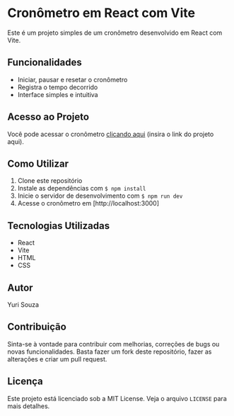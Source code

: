 # Cronômetro em React com Vite

Este é um projeto simples de um cronômetro desenvolvido em React com Vite.

## Funcionalidades

- Iniciar, pausar e resetar o cronômetro
- Registra o tempo decorrido
- Interface simples e intuitiva

## Acesso ao Projeto

Você pode acessar o cronômetro [clicando aqui](#) (insira o link do projeto aqui).

## Como Utilizar

1. Clone este repositório
2. Instale as dependências com `$ npm install`
3. Inicie o servidor de desenvolvimento com `$ npm run dev`
4. Acesse o cronômetro em [http://localhost:3000]

## Tecnologias Utilizadas

- React
- Vite
- HTML
- CSS

## Autor

Yuri Souza

## Contribuição

Sinta-se à vontade para contribuir com melhorias, correções de bugs ou novas funcionalidades. Basta fazer um fork deste repositório, fazer as alterações e criar um pull request.

## Licença

Este projeto está licenciado sob a MIT License. Veja o arquivo `LICENSE` para mais detalhes.
